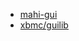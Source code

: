 - [mahi-gui](https://github.com/mahilab/mahi-gui)
- [xbmc/guilib](https://github.com/xbmc/xbmc/tree/master/xbmc/guilib)

